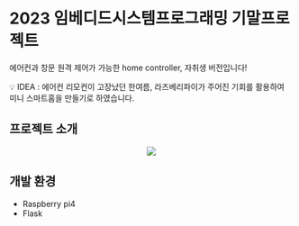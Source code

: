 # 2023 임베디드시스템프로그래밍 기말프로젝트

에어컨과 창문 원격 제어가 가능한 home controller, 자취생 버전입니다!

:bulb: IDEA : 에어컨 리모컨이 고장났던 한여름, 라즈베리파이가 주어진 기회를 활용하여 미니 스마트홈을 만들기로 하였습니다.

## 프로젝트 소개

<p align="center">
  <img src="[이미지경로](https://github.com/ujumjum/homecontroller/assets/110725131/29950fe8-cbf5-47cb-acce-2d5ba8201216)">
</p>

## 개발 환경
- Raspberry pi4
- Flask
